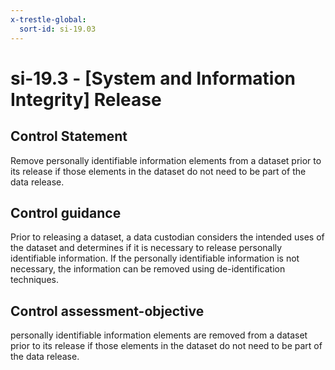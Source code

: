 ```yaml
---
x-trestle-global:
  sort-id: si-19.03
---
```


# si-19.3 - \[System and Information Integrity\] Release

## Control Statement

Remove personally identifiable information elements from a dataset prior to its release if those elements in the dataset do not need to be part of the data release.

## Control guidance

Prior to releasing a dataset, a data custodian considers the intended uses of the dataset and determines if it is necessary to release personally identifiable information. If the personally identifiable information is not necessary, the information can be removed using de-identification techniques.

## Control assessment-objective

personally identifiable information elements are removed from a dataset prior to its release if those elements in the dataset do not need to be part of the data release.
